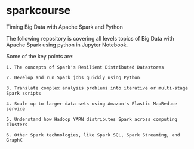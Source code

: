 # sparkcourse
Timing Big Data with Apache Spark and Python


The following repository is covering all levels topics of Big Data with Apache Spark using python in Jupyter Notebook.

Some of the key points are:

    1. The concepts of Spark's Resilient Distributed Datastores

    2. Develop and run Spark jobs quickly using Python

    3. Translate complex analysis problems into iterative or multi-stage Spark scripts

    4. Scale up to larger data sets using Amazon's Elastic MapReduce service

    5. Understand how Hadoop YARN distributes Spark across computing clusters

    6. Other Spark technologies, like Spark SQL, Spark Streaming, and GraphX




